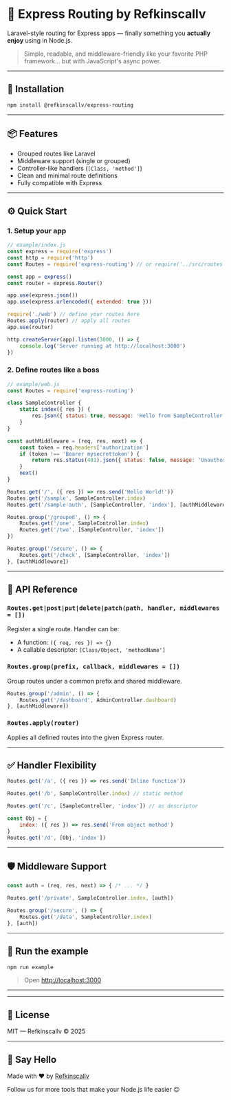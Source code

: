 # 🔁 Express Routing by Refkinscallv

Laravel-style routing for Express apps — finally something you **actually enjoy** using in Node.js.

> Simple, readable, and middleware-friendly like your favorite PHP framework... but with JavaScript's async power.

---

## 🚀 Installation

```bash
npm install @refkinscallv/express-routing
```

---

## 📦 Features

- Grouped routes like Laravel
- Middleware support (single or grouped)
- Controller-like handlers (`[Class, 'method']`)
- Clean and minimal route definitions
- Fully compatible with Express

---

## ⚙️ Quick Start

### 1. Setup your app

```js
// example/index.js
const express = require('express')
const http = require('http')
const Routes = require('express-routing') // or require('../src/routes')

const app = express()
const router = express.Router()

app.use(express.json())
app.use(express.urlencoded({ extended: true }))

require('./web') // define your routes here
Routes.apply(router) // apply all routes
app.use(router)

http.createServer(app).listen(3000, () => {
    console.log('Server running at http://localhost:3000')
})
```

### 2. Define routes like a boss

```js
// example/web.js
const Routes = require('express-routing')

class SampleController {
    static index({ res }) {
        res.json({ status: true, message: 'Hello from SampleController' })
    }
}

const authMiddleware = (req, res, next) => {
    const token = req.headers['authorization']
    if (token !== 'Bearer mysecrettoken') {
        return res.status(401).json({ status: false, message: 'Unauthorized' })
    }
    next()
}

Routes.get('/', ({ res }) => res.send('Hello World!'))
Routes.get('/sample', SampleController.index)
Routes.get('/sample-auth', [SampleController, 'index'], [authMiddleware])

Routes.group('/grouped', () => {
    Routes.get('/one', SampleController.index)
    Routes.get('/two', [SampleController, 'index'])
})

Routes.group('/secure', () => {
    Routes.get('/check', [SampleController, 'index'])
}, [authMiddleware])
```

---

## 🧠 API Reference

### `Routes.get|post|put|delete|patch(path, handler, middlewares = [])`
Register a single route. Handler can be:
- A function: `({ req, res }) => {}`
- A callable descriptor: `[Class/Object, 'methodName']`

### `Routes.group(prefix, callback, middlewares = [])`
Group routes under a common prefix and shared middleware.

```js
Routes.group('/admin', () => {
    Routes.get('/dashboard', AdminController.dashboard)
}, [authMiddleware])
```

### `Routes.apply(router)`
Applies all defined routes into the given Express router.

---

## ✅ Handler Flexibility

```js
Routes.get('/a', ({ res }) => res.send('Inline function'))

Routes.get('/b', SampleController.index) // static method

Routes.get('/c', [SampleController, 'index']) // as descriptor

const Obj = {
    index: ({ res }) => res.send('From object method')
}
Routes.get('/d', [Obj, 'index'])
```

---

## 🛡 Middleware Support

```js
const auth = (req, res, next) => { /* ... */ }

Routes.get('/private', SampleController.index, [auth])

Routes.group('/secure', () => {
    Routes.get('/data', SampleController.index)
}, [auth])
```

---

## 🧪 Run the example

```bash
npm run example
```

> Open [http://localhost:3000](http://localhost:3000)

---

---

## 📝 License

MIT — Refkinscallv © 2025

---

## 👋 Say Hello

Made with ❤️ by [Refkinscallv](mailto:refkinscallv@gmail.com)

Follow us for more tools that make your Node.js life easier 😉